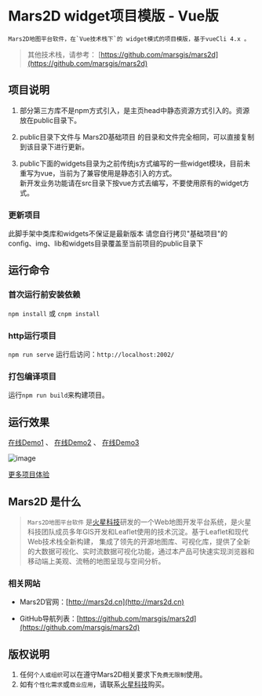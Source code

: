 # Mars2D widget项目模版 - Vue版
    Mars2D地图平台软件，在`Vue技术栈下`的 widget模式的项目模版，基于vueCli 4.x 。
     

 > 其他技术栈，请参考： [https://github.com/marsgis/mars2d](https://github.com/marsgis/mars2d)
 
  
## 项目说明
1. 部分第三方库不是npm方式引入，是主页head中静态资源方式引入的。资源放在public目录下。 
2. public目录下文件与 Mars2D基础项目 的目录和文件完全相同，可以直接复制到该目录下进行更新。

3. public下面的widgets目录为之前传统js方式编写的一些widget模块，目前未重写为vue，当前为了兼容使用是静态引入的方式。  
  新开发业务功能请在src目录下按vue方式去编写，不要使用原有的widget方式。
 
### 更新项目
 此脚手架中类库和widgets不保证是最新版本
 请您自行拷贝"基础项目"的 config、img、lib和widgets目录覆盖至当前项目的public目录下





## 运行命令
 
### 首次运行前安装依赖
 `npm install` 或 `cnpm install`
 
### http运行项目
 `npm run serve`  运行后访问：`http://localhost:2002/` 

### 打包编译项目
 运行`npm run build`来构建项目。 



## 运行效果
 [在线Demo1](http://mars2d.cn/project/simple-es5-widget/index.html) 、
 [在线Demo2](http://mars2d.cn/project/simple-es5-widget/index.html?config=config/gcj.json)  、
 [在线Demo3](http://mars2d.cn/project/simple-es5-widget/index.html?config=config/baidu.json) 

 ![image](http://mars2d.cn/project/img/simple-es5-widget.jpg)
 
 [更多项目体验](http://mars2d.cn/project.html)

 
 

 

## Mars2D 是什么 
>  `Mars2D地图平台软件` 是[火星科技](http://marsgis.cn/)研发的一个Web地图开发平台系统，是火星科技团队成员多年GIS开发和Leaflet使用的技术沉淀。基于Leaflet和现代Web技术栈全新构建， 集成了领先的开源地图库、可视化库，提供了全新的大数据可视化、实时流数据可视化功能，通过本产品可快速实现浏览器和移动端上美观、流畅的地图呈现与空间分析。


### 相关网站 
- Mars2D官网：[http://mars2d.cn](http://mars2d.cn)  

- GitHub导航列表：[https://github.com/marsgis/mars2d](https://github.com/marsgis/mars2d)


## 版权说明
1. 任何`个人或组织`可以在遵守Mars2D相关要求下`免费无限制`使用。
2. 如有`个性化需求`或`商业应用`，请联系[火星科技](http://mars2d.cn)购买。